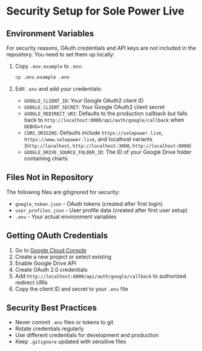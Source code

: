 # Security Setup for Sole Power Live

## Environment Variables

For security reasons, OAuth credentials and API keys are not included in the repository. You need to set them up locally:

1. Copy `.env.example` to `.env`:
   ```bash
   cp .env.example .env
   ```

2. Edit `.env` and add your credentials:
   - `GOOGLE_CLIENT_ID`: Your Google OAuth2 client ID
   - `GOOGLE_CLIENT_SECRET`: Your Google OAuth2 client secret
   - `GOOGLE_REDIRECT_URI`: Defaults to the production callback but falls back to `http://localhost:8000/api/auth/google/callback` when `DEBUG=true`
   - `CORS_ORIGINS`: Defaults include `https://solepower.live`, `https://www.solepower.live`, and localhost variants (`http://localhost`, `http://localhost:3000`, `http://localhost:8000`)
   - `GOOGLE_DRIVE_SOURCE_FOLDER_ID`: The ID of your Google Drive folder containing charts

## Files Not in Repository

The following files are gitignored for security:
- `google_token.json` - OAuth tokens (created after first login)
- `user_profiles.json` - User profile data (created after first user setup)
- `.env` - Your actual environment variables

## Getting OAuth Credentials

1. Go to [Google Cloud Console](https://console.cloud.google.com/)
2. Create a new project or select existing
3. Enable Google Drive API
4. Create OAuth 2.0 credentials
5. Add `http://localhost:8000/api/auth/google/callback` to authorized redirect URIs
6. Copy the client ID and secret to your `.env` file

## Security Best Practices

- Never commit `.env` files or tokens to git
- Rotate credentials regularly
- Use different credentials for development and production
- Keep `.gitignore` updated with sensitive files
